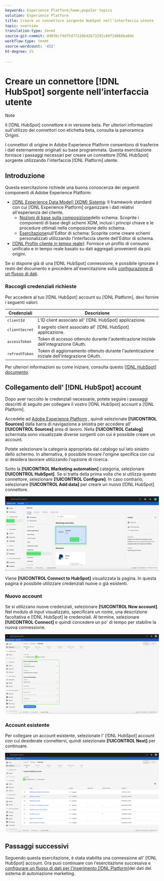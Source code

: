 ```yaml
---
keywords: Experience Platform;home;popular topics
solution: Experience Platform
title: Creare un connettore sorgente HubSpot nell’interfaccia utente
topic: overview
translation-type: tm+mt
source-git-commit: dd036cf4df5d772206d2b73292c60f2d866ba0de
workflow-type: tm+mt
source-wordcount: '452'
ht-degree: 1%

---
```



# Creare un connettore [!DNL HubSpot] sorgente nell’interfaccia utente

>[!NOTE]
> Il [!DNL HubSpot] connettore è in versione beta. Per ulteriori informazioni sull&#39;utilizzo dei connettori con etichetta beta, consulta la panoramica [](../../../../home.md#terms-and-conditions) Origini.

I connettori di origine in Adobe Experience Platform consentono di trasferire i dati esternamente originati su base programmata. Questa esercitazione fornisce i passaggi necessari per creare un connettore [!DNL HubSpot] sorgente utilizzando l&#39;interfaccia [!DNL Platform] utente.

## Introduzione

Questa esercitazione richiede una buona conoscenza dei seguenti componenti di Adobe Experience Platform:

* [[!DNL Experience Data Model] (XDM) Sistema](../../../../../xdm/home.md): Il framework standard con cui [!DNL Experience Platform] organizzare i dati relativi all&#39;esperienza del cliente.
   * [Nozioni di base sulla composizione](../../../../../xdm/schema/composition.md)dello schema: Scoprite i componenti di base degli schemi XDM, inclusi i principi chiave e le procedure ottimali nella composizione dello schema.
   * [Esercitazione](../../../../../xdm/tutorials/create-schema-ui.md)sull&#39;Editor di schema: Scoprite come creare schemi personalizzati utilizzando l&#39;interfaccia utente dell&#39;Editor di schema.
* [[!DNL Profilo cliente in tempo reale]](../../../../../profile/home.md): Fornisce un profilo di consumo unificato e in tempo reale basato su dati aggregati provenienti da più origini.

Se si dispone già di una [!DNL HubSpot] connessione, è possibile ignorare il resto del documento e procedere all&#39;esercitazione sulla [configurazione di un flusso di dati](../../dataflow/marketing-automation.md).

### Raccogli credenziali richieste

Per accedere al tuo [!DNL HubSpot] account su [!DNL Platform], devi fornire i seguenti valori:

| Credenziali | Descrizione |
| ---------- | ----------- |
| `clientId` | L&#39;ID client associato all&#39; [!DNL HubSpot] applicazione. |
| `clientSecret` | Il segreto client associato all&#39; [!DNL HubSpot] applicazione. |
| `accessToken` | Token di accesso ottenuto durante l&#39;autenticazione iniziale dell&#39;integrazione OAuth. |
| `refreshToken` | Token di aggiornamento ottenuto durante l&#39;autenticazione iniziale dell&#39;integrazione OAuth. |

Per ulteriori informazioni su come iniziare, consulta questo [[!DNL HubSpot] documento](https://developers.hubspot.com/docs/methods/oauth2/oauth2-overview).

## Collegamento dell&#39; [!DNL HubSpot] account

Dopo aver raccolto le credenziali necessarie, potete seguire i passaggi descritti di seguito per collegare il vostro [!DNL HubSpot] account a [!DNL Platform].

Accedete ad [Adobe Experience Platform](https://platform.adobe.com) , quindi selezionate **[!UICONTROL Sources]** dalla barra di navigazione a sinistra per accedere all&#39; **[!UICONTROL Sources]** area di lavoro. Nella **[!UICONTROL Catalog]** schermata sono visualizzate diverse sorgenti con cui è possibile creare un account.

Potete selezionare la categoria appropriata dal catalogo sul lato sinistro dello schermo. In alternativa, è possibile trovare l&#39;origine specifica con cui si desidera lavorare utilizzando l&#39;opzione di ricerca.

Sotto la **[!UICONTROL Marketing automation]** categoria, selezionare **[!UICONTROL HubSpot]**. Se si tratta della prima volta che si utilizza questo connettore, selezionare **[!UICONTROL Configure]**. In caso contrario, selezionare **[!UICONTROL Add data]** per creare un nuovo [!DNL HubSpot] connettore.

![catalogo](../../../../images/tutorials/create/hubspot/catalog.png)

Viene **[!UICONTROL Connect to HubSpot]** visualizzata la pagina. In questa pagina è possibile utilizzare credenziali nuove o già esistenti.

### Nuovo account

Se si utilizzano nuove credenziali, selezionare **[!UICONTROL New account]**. Nel modulo di input visualizzato, specificare un nome, una descrizione facoltativa e [!DNL HubSpot] le credenziali. Al termine, selezionare **[!UICONTROL Connect]** e quindi concedere un po&#39; di tempo per stabilire la nuova connessione.

![connect](../../../../images/tutorials/create/hubspot/connect.png)

### Account esistente

Per collegare un account esistente, selezionate l&#39; [!DNL HubSpot] account con cui desiderate connettervi, quindi selezionate **[!UICONTROL Next]** per continuare.

![esistenti](../../../../images/tutorials/create/hubspot/existing.png)

## Passaggi successivi

Seguendo questa esercitazione, è stata stabilita una connessione all&#39; [!DNL HubSpot] account. Ora puoi continuare con l&#39;esercitazione successiva e [configurare un flusso di dati per l&#39;inserimento [!DNL Platform]](../../dataflow/marketing-automation.md)dei dati del sistema di automazione marketing.
